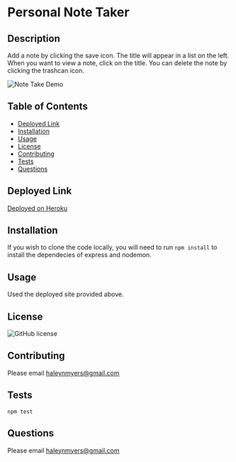 # Personal Note Taker

## Description
Add a note by clicking the save icon. The title will appear in a list on the left. When you want to view a note, click on the title. You can delete the note by clicking the trashcan icon. 

![Note Take Demo](public/assets/note-taker-demo.gif)

## Table of Contents
* [Deployed Link](#deployed-link)
* [Installation](#installation)
* [Usage](#usage)
* [License](#license)
* [Contributing](#contributing)
* [Tests](#tests)
* [Questions](#questions)

## Deployed Link
[Deployed on Heroku](https://intense-lake-55087.herokuapp.com/)

## Installation
If you wish to clone the code locally, you will need to run
`npm install` to install the dependecies of express and nodemon. 

## Usage
Used the deployed site provided above.

## License
![GitHub license](https://img.shields.io/badge/license-MIT-blue.svg)

## Contributing
Please email [haleynmyers@gmail.com](mailto:haleynmyers@gmail.com)

## Tests
`npm test`

## Questions
Please email [haleynmyers@gmail.com](mailto:haleynmyers@gmail.com)



